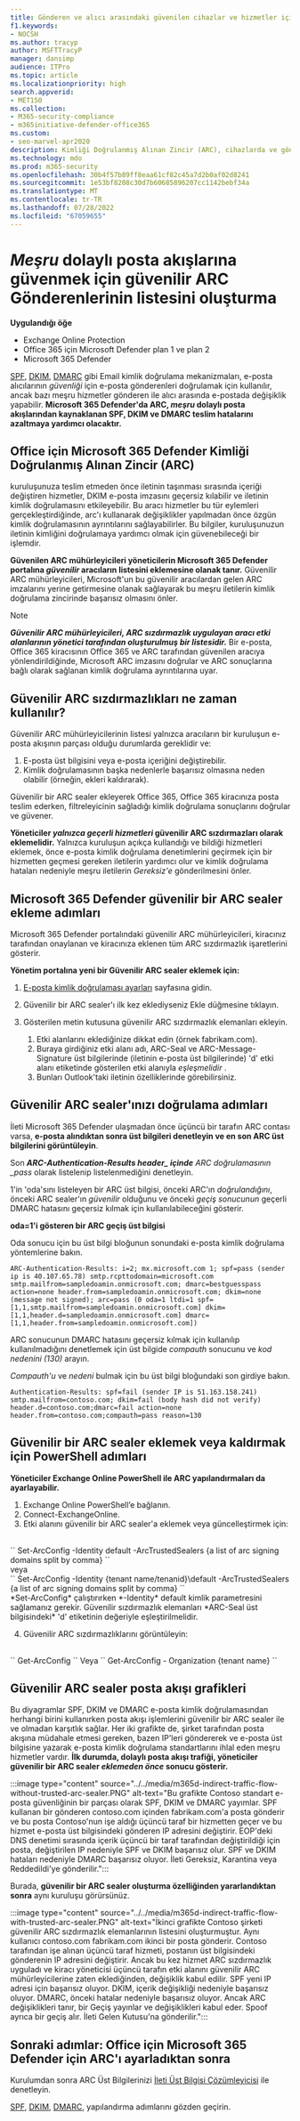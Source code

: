 ```yaml
---
title: Gönderen ve alıcı arasındaki güvenilen cihazlar ve hizmetler için Güvenilen ARC gönderenlerini kullan
f1.keywords:
- NOCSH
ms.author: tracyp
author: MSFTTracyP
manager: dansimp
audience: ITPro
ms.topic: article
ms.localizationpriority: high
search.appverid:
- MET150
ms.collection:
- M365-security-compliance
- m365initiative-defender-office365
ms.custom:
- seo-marvel-apr2020
description: Kimliği Doğrulanmış Alınan Zincir (ARC), cihazlarda ve gönderen ile alıcı arasında gelen dolaylı posta akışlarında kimlik doğrulama sonuçlarını korumaya çalışan e-posta kimlik doğrulamasıdır. Güvenilir ARC Gönderenleriniz için şu şekilde özel durumlar yapabilirsiniz.
ms.technology: mdo
ms.prod: m365-security
ms.openlocfilehash: 30b4f57b89ff8eaa61cf82c45a7d2b0af02d8241
ms.sourcegitcommit: 1e53bf8208c30d7b60685896207cc1142bebf34a
ms.translationtype: MT
ms.contentlocale: tr-TR
ms.lasthandoff: 07/28/2022
ms.locfileid: "67059655"
---
```

# <a name="make-a-list-of-trusted-arc-senders-to-trust-legitimate-indirect-mailflows"></a>*Meşru* dolaylı posta akışlarına güvenmek için güvenilir ARC Gönderenlerinin listesini oluşturma

**Uygulandığı öğe**

- Exchange Online Protection
- Office 365 için Microsoft Defender plan 1 ve plan 2
- Microsoft 365 Defender

[SPF](set-up-spf-in-office-365-to-help-prevent-spoofing.md), [DKIM](use-dkim-to-validate-outbound-email.md), [DMARC](use-dmarc-to-validate-email.md) gibi Email kimlik doğrulama mekanizmaları, e-posta alıcılarının *güvenliği* için e-posta gönderenleri doğrulamak için kullanılır, ancak bazı meşru hizmetler gönderen ile alıcı arasında e-postada değişiklik yapabilir. **Microsoft 365 Defender'da ARC, *meşru* dolaylı posta akışlarından kaynaklanan SPF, DKIM ve DMARC teslim hatalarını azaltmaya yardımcı olacaktır.**

## <a name="authenticated-received-chain-arc-in-microsoft-365-defender-for-office"></a>Office için Microsoft 365 Defender Kimliği Doğrulanmış Alınan Zincir (ARC)

kuruluşunuza teslim etmeden önce iletinin taşınması sırasında içeriği değiştiren hizmetler, DKIM e-posta imzasını geçersiz kılabilir ve iletinin kimlik doğrulamasını etkileyebilir. Bu aracı hizmetler bu tür eylemleri gerçekleştirdiğinde, arc'ı kullanarak değişiklikler yapılmadan önce özgün kimlik doğrulamasının ayrıntılarını sağlayabilirler. Bu bilgiler, kuruluşunuzun iletinin kimliğini doğrulamaya yardımcı olmak için güvenebileceği bir işlemdir.  

**Güvenilen ARC mühürleyicileri yöneticilerin Microsoft 365 Defender portalına *güvenilir* aracıların listesini eklemesine olanak tanır.** Güvenilir ARC mühürleyicileri, Microsoft'un bu güvenilir aracılardan gelen ARC imzalarını yerine getirmesine olanak sağlayarak bu meşru iletilerin kimlik doğrulama zincirinde başarısız olmasını önler.

> [!NOTE]
> ***Güvenilir ARC mühürleyicileri, ARC sızdırmazlık uygulayan aracı etki alanlarının yönetici tarafından oluşturulmuş bir listesidir.*** Bir e-posta, Office 365 kiracısının Office 365 ve ARC tarafından güvenilen aracıya yönlendirildiğinde, Microsoft ARC imzasını doğrular ve ARC sonuçlarına bağlı olarak sağlanan kimlik doğrulama ayrıntılarına uyar.

## <a name="when-to-use-trusted-arc-sealers"></a>Güvenilir ARC sızdırmazlıkları ne zaman kullanılır?

Güvenilir ARC mühürleyicilerinin listesi yalnızca aracıların bir kuruluşun e-posta akışının parçası olduğu durumlarda gereklidir ve:

1. E-posta üst bilgisini veya e-posta içeriğini değiştirebilir.
2. Kimlik doğrulamasının başka nedenlerle başarısız olmasına neden olabilir (örneğin, ekleri kaldırarak).
 
Güvenilir bir ARC sealer ekleyerek Office 365, Office 365 kiracınıza posta teslim ederken, filtreleyicinin sağladığı kimlik doğrulama sonuçlarını doğrular ve güvener.

**Yöneticiler *yalnızca geçerli hizmetleri* güvenilir ARC sızdırmazları olarak eklemelidir.** Yalnızca kuruluşun açıkça kullandığı ve bildiği hizmetleri eklemek, önce e-posta kimlik doğrulama denetimlerini geçirmek için bir hizmetten geçmesi gereken iletilerin yardımcı olur ve kimlik doğrulama hataları nedeniyle meşru iletilerin *Gereksiz'e* gönderilmesini önler.

## <a name="steps-to-add-a-trusted-arc-sealer-to-microsoft-365-defender"></a>Microsoft 365 Defender güvenilir bir ARC sealer ekleme adımları

Microsoft 365 Defender portalındaki güvenilir ARC mühürleyicileri, kiracınız tarafından onaylanan ve kiracınıza eklenen tüm ARC sızdırmazlık işaretlerini gösterir.

**Yönetim portalına yeni bir Güvenilir ARC sealer eklemek için:**

1. [E-posta kimlik doğrulaması ayarları](https://security.microsoft.com/authentication?viewid=ARC) sayfasına gidin.

2. Güvenilir bir ARC sealer'ı ilk kez eklediyseniz Ekle düğmesine tıklayın.
3. Gösterilen metin kutusuna güvenilir ARC sızdırmazlık elemanları ekleyin.
    1. Etki alanlarını eklediğinize dikkat edin (örnek fabrikam.com).
    1. Buraya girdiğiniz etki alanı adı, ARC-Seal ve ARC-Message-Signature üst bilgilerinde (iletinin e-posta üst bilgilerinde) 'd' etki alanı etiketinde gösterilen etki alanıyla *eşleşmelidir* .
    1. Bunları Outlook'taki iletinin özelliklerinde görebilirsiniz.

## <a name="steps-to-validate-your-trusted-arc-sealer"></a>Güvenilir ARC sealer'ınızı doğrulama adımları

İleti Microsoft 365 Defender ulaşmadan önce üçüncü bir tarafın ARC contası varsa, **e-posta alındıktan sonra üst bilgileri denetleyin ve en son ARC üst bilgilerini görüntüleyin**.

Son ***ARC-Authentication-Results header_ içinde** ARC doğrulamasının _*pass** olarak listelenip listelenmediğini denetleyin.

1'in 'oda'sını listeleyen bir ARC üst bilgisi, önceki ARC'ın *doğrulandığını*, önceki ARC sealer'ın *güvenilir* olduğunu ve önceki *geçiş sonucunun* geçerli DMARC hatasını geçersiz kılmak için kullanılabileceğini gösterir.

**oda=1'i gösteren bir ARC geçiş üst bilgisi**

Oda sonucu için bu üst bilgi bloğunun sonundaki e-posta kimlik doğrulama yöntemlerine bakın.

``
ARC-Authentication-Results: i=2; mx.microsoft.com 1; spf=pass (sender ip is
40.107.65.78) smtp.rcpttodomain=microsoft.com
smtp.mailfrom=sampledoamin.onmicrosoft.com; dmarc=bestguesspass action=none
header.from=sampledoamin.onmicrosoft.com; dkim=none (message not signed);
arc=pass (0 oda=1 ltdi=1
spf=[1,1,smtp.mailfrom=sampledoamin.onmicrosoft.com]
dkim=[1,1,header.d=sampledoamin.onmicrosoft.com]
dmarc=[1,1,header.from=sampledoamin.onmicrosoft.com])
``

ARC sonucunun DMARC hatasını geçersiz kılmak için kullanılıp kullanılmadığını denetlemek için üst bilgide *compauth* sonucunu ve *kod nedenini (130)* arayın.

*Compauth'u* ve *nedeni* bulmak için bu üst bilgi bloğundaki son girdiye bakın.

``
Authentication-Results: spf=fail (sender IP is 51.163.158.241)
smtp.mailfrom=contoso.com; dkim=fail (body hash did not verify)
header.d=contoso.com;dmarc=fail action=none
header.from=contoso.com;compauth=pass reason=130
``

## <a name="powershell-steps-to-add-or-remove-a-trusted-arc-sealer"></a>Güvenilir bir ARC sealer eklemek veya kaldırmak için PowerShell adımları

**Yöneticiler Exchange Online PowerShell ile ARC yapılandırmaları da ayarlayabilir.**

1. Exchange Online PowerShell’e bağlanın.
2. Connect-ExchangeOnline.
3. Etki alanını güvenilir bir ARC sealer'a eklemek veya güncelleştirmek için:
</br>
``
Set-ArcConfig -Identity default -ArcTrustedSealers {a list of arc signing domains split by comma}
``
</br>veya</br>
``
Set-ArcConfig -Identity {tenant name/tenanid}\default -ArcTrustedSealers {a list of arc signing domains split by comma}
``
</br>*Set-ArcConfig* çalıştırırken *-Identity* default kimlik parametresini sağlamanız gerekir. Güvenilir sızdırmazlık elemanları *ARC-Seal üst bilgisindeki* 'd' etiketinin değeriyle eşleştirilmelidir.

4. Güvenilir ARC sızdırmazlıklarını görüntüleyin:
</br>
``
Get-ArcConfig
`` Veya ``
Get-ArcConfig - Organization {tenant name}
``

## <a name="trusted-arc-sealer-mailflow-graphics"></a>Güvenilir ARC sealer posta akışı grafikleri

Bu diyagramlar SPF, DKIM ve DMARC e-posta kimlik doğrulamasından herhangi birini kullanırken posta akışı işlemlerini güvenilir bir ARC sealer ile ve olmadan karşıtlık sağlar. Her iki grafikte de, şirket tarafından posta akışına müdahale etmesi gereken, bazen IP'leri göndererek ve e-posta üst bilgisine yazarak e-posta kimlik doğrulama standartlarını ihlal eden meşru hizmetler vardır. **İlk durumda, dolaylı posta akışı trafiği, yöneticiler güvenilir bir ARC sealer *eklemeden önce* sonucu gösterir.**

:::image type="content" source="../../media/m365d-indirect-traffic-flow-without-trusted-arc-sealer.PNG" alt-text="Bu grafikte Contoso standart e-posta güvenliğinin bir parçası olarak SPF, DKIM ve DMARC yayımlar. SPF kullanan bir gönderen contoso.com içinden fabrikam.com'a posta gönderir ve bu posta Contoso'nun işe aldığı üçüncü taraf bir hizmetten geçer ve bu hizmet e-posta üst bilgisindeki gönderen IP adresini değiştirir. EOP'deki DNS denetimi sırasında içerik üçüncü bir taraf tarafından değiştirildiği için posta, değiştirilen IP nedeniyle SPF ve DKIM başarısız olur. SPF ve DKIM hataları nedeniyle DMARC başarısız oluyor. İleti Gereksiz, Karantina veya Reddedildi'ye gönderilir.":::

Burada, **güvenilir bir ARC sealer oluşturma özelliğinden yararlandıktan sonra** aynı kuruluşu görürsünüz.

:::image type="content" source="../../media/m365d-indirect-traffic-flow-with-trusted-arc-sealer.PNG" alt-text="İkinci grafikte Contoso şirketi güvenilir ARC sızdırmazlık elemanlarının listesini oluşturmuştur. Aynı kullanıcı contoso.com fabrikam.com ikinci bir posta gönderir. Contoso tarafından işe alınan üçüncü taraf hizmeti, postanın üst bilgisindeki gönderenin IP adresini değiştirir. Ancak bu kez hizmet ARC sızdırmazlık uyguladı ve kiracı yöneticisi üçüncü tarafın etki alanını güvenilir ARC mühürleyicilerine zaten eklediğinden, değişiklik kabul edilir. SPF yeni IP adresi için başarısız oluyor. DKIM, içerik değişikliği nedeniyle başarısız oluyor. DMARC, önceki hatalar nedeniyle başarısız oluyor. Ancak ARC değişiklikleri tanır, bir Geçiş yayınlar ve değişiklikleri kabul eder. Spoof ayrıca bir geçiş alır. İleti Gelen Kutusu'na gönderilir.":::

## <a name="next-steps-after-you-set-up-arc-for-microsoft-365-defender-for-office"></a>Sonraki adımlar: Office için Microsoft 365 Defender için ARC'ı ayarladıktan sonra

Kurulumdan sonra ARC Üst Bilgilerinizi [İleti Üst Bilgisi Çözümleyicisi](https://mha.azurewebsites.net) ile denetleyin.

[SPF](set-up-spf-in-office-365-to-help-prevent-spoofing.md), [DKIM](use-dkim-to-validate-outbound-email.md), [DMARC](use-dmarc-to-validate-email.md), yapılandırma adımlarını gözden geçirin.
